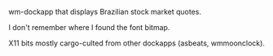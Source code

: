 wm-dockapp that displays Brazilian stock market quotes.  

I don't remember where I found the font bitmap.  

X11 bits mostly cargo-culted from other dockapps (asbeats, wmmoonclock).
